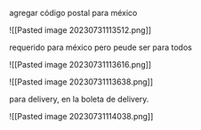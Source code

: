 agregar código postal para méxico

![[Pasted image 20230731113512.png]]


requerido para méxico pero peude ser para todos

![[Pasted image 20230731113616.png]]


![[Pasted image 20230731113638.png]]


para delivery, en la boleta de delivery.

![[Pasted image 20230731114038.png]]